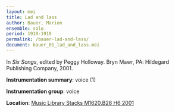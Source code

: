 ```yaml
---
layout: mei
title: Lad and lass
author: Bauer, Marion
ensemble: solo 
period: 1910-1919
permalink: /bauer-lad-and-lass/
document: bauer_01_lad_and_lass.mei
---
```


In *Six Songs*, edited by Peggy Holloway. Bryn Mawr, PA: Hildegard Publishing Company, 2001.

**Instrumentation summary**: voice (1)

**Instrumentation group**: voice 

**Location**: <a href="https://tufts-primo.hosted.exlibrisgroup.com/permalink/f/bnf7qa/01TUN_ALMA21107568650003851" target="_blank">Music Library Stacks M1620.B28 H6 2001</a>
